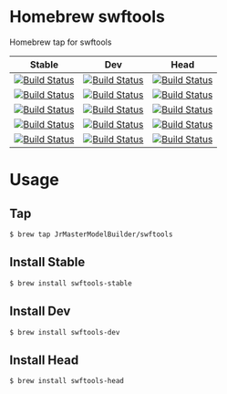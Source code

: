 # Homebrew swftools

Homebrew tap for swftools

| Stable                                                                                                                                                                                                                                                         | Dev                                                                                                                                                                                                                                                      | Head                                                                                                                                                                                                                                                       |
|----------------------------------------------------------------------------------------------------------------------------------------------------------------------------------------------------------------------------------------------------------------|----------------------------------------------------------------------------------------------------------------------------------------------------------------------------------------------------------------------------------------------------------|------------------------------------------------------------------------------------------------------------------------------------------------------------------------------------------------------------------------------------------------------------|
| [![Build Status](https://github.com/JrMasterModelBuilder/homebrew-swftools/workflows/Stable%20macOS%2013/badge.svg?branch=main)](https://github.com/JrMasterModelBuilder/homebrew-swftools/actions?query=workflow%3AStable%20macOS%2013+branch%3Amain)         | [![Build Status](https://github.com/JrMasterModelBuilder/homebrew-swftools/workflows/Dev%20macOS%2013/badge.svg?branch=main)](https://github.com/JrMasterModelBuilder/homebrew-swftools/actions?query=workflow%3ADev%20macOS%2013+branch%3Amain)         | [![Build Status](https://github.com/JrMasterModelBuilder/homebrew-swftools/workflows/Head%20macOS%2013/badge.svg?branch=main)](https://github.com/JrMasterModelBuilder/homebrew-swftools/actions?query=workflow%3AHead%20macOS%2013+branch%3Amain)         |
| [![Build Status](https://github.com/JrMasterModelBuilder/homebrew-swftools/workflows/Stable%20macOS%2012/badge.svg?branch=main)](https://github.com/JrMasterModelBuilder/homebrew-swftools/actions?query=workflow%3AStable%20macOS%2012+branch%3Amain)         | [![Build Status](https://github.com/JrMasterModelBuilder/homebrew-swftools/workflows/Dev%20macOS%2012/badge.svg?branch=main)](https://github.com/JrMasterModelBuilder/homebrew-swftools/actions?query=workflow%3ADev%20macOS%2012+branch%3Amain)         | [![Build Status](https://github.com/JrMasterModelBuilder/homebrew-swftools/workflows/Head%20macOS%2012/badge.svg?branch=main)](https://github.com/JrMasterModelBuilder/homebrew-swftools/actions?query=workflow%3AHead%20macOS%2012+branch%3Amain)         |
| [![Build Status](https://github.com/JrMasterModelBuilder/homebrew-swftools/workflows/Stable%20macOS%2011/badge.svg?branch=main)](https://github.com/JrMasterModelBuilder/homebrew-swftools/actions?query=workflow%3AStable%20macOS%2011+branch%3Amain)         | [![Build Status](https://github.com/JrMasterModelBuilder/homebrew-swftools/workflows/Dev%20macOS%2011/badge.svg?branch=main)](https://github.com/JrMasterModelBuilder/homebrew-swftools/actions?query=workflow%3ADev%20macOS%2011+branch%3Amain)         | [![Build Status](https://github.com/JrMasterModelBuilder/homebrew-swftools/workflows/Head%20macOS%2011/badge.svg?branch=main)](https://github.com/JrMasterModelBuilder/homebrew-swftools/actions?query=workflow%3AHead%20macOS%2011+branch%3Amain)         |
| [![Build Status](https://github.com/JrMasterModelBuilder/homebrew-swftools/workflows/Stable%20Ubuntu%2022.04/badge.svg?branch=main)](https://github.com/JrMasterModelBuilder/homebrew-swftools/actions?query=workflow%3AStable%20Ubuntu%2022.04+branch%3Amain) | [![Build Status](https://github.com/JrMasterModelBuilder/homebrew-swftools/workflows/Dev%20Ubuntu%2022.04/badge.svg?branch=main)](https://github.com/JrMasterModelBuilder/homebrew-swftools/actions?query=workflow%3ADev%20Ubuntu%2022.04+branch%3Amain) | [![Build Status](https://github.com/JrMasterModelBuilder/homebrew-swftools/workflows/Head%20Ubuntu%2022.04/badge.svg?branch=main)](https://github.com/JrMasterModelBuilder/homebrew-swftools/actions?query=workflow%3AHead%20Ubuntu%2022.04+branch%3Amain) |
| [![Build Status](https://github.com/JrMasterModelBuilder/homebrew-swftools/workflows/Stable%20Ubuntu%2020.04/badge.svg?branch=main)](https://github.com/JrMasterModelBuilder/homebrew-swftools/actions?query=workflow%3AStable%20Ubuntu%2020.04+branch%3Amain) | [![Build Status](https://github.com/JrMasterModelBuilder/homebrew-swftools/workflows/Dev%20Ubuntu%2020.04/badge.svg?branch=main)](https://github.com/JrMasterModelBuilder/homebrew-swftools/actions?query=workflow%3ADev%20Ubuntu%2020.04+branch%3Amain) | [![Build Status](https://github.com/JrMasterModelBuilder/homebrew-swftools/workflows/Head%20Ubuntu%2020.04/badge.svg?branch=main)](https://github.com/JrMasterModelBuilder/homebrew-swftools/actions?query=workflow%3AHead%20Ubuntu%2020.04+branch%3Amain) |


# Usage

## Tap

```
$ brew tap JrMasterModelBuilder/swftools
```

## Install Stable

```
$ brew install swftools-stable
```

## Install Dev

```
$ brew install swftools-dev
```

## Install Head

```
$ brew install swftools-head
```
